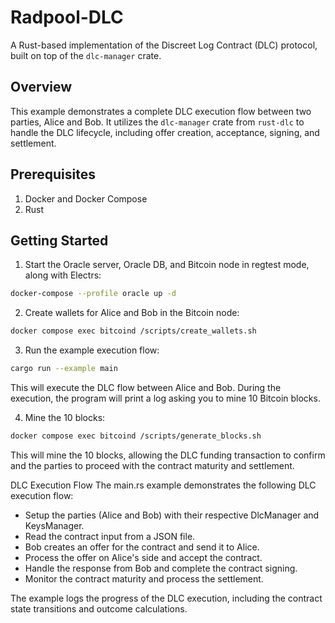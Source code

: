 # Radpool-DLC

A Rust-based implementation of the Discreet Log Contract (DLC) protocol, built on top of the `dlc-manager` crate.

## Overview

This example demonstrates a complete DLC execution flow between two parties, Alice and Bob. It utilizes the `dlc-manager` crate from `rust-dlc` to handle the DLC lifecycle, including offer creation, acceptance, signing, and settlement.

## Prerequisites

1. Docker and Docker Compose
2. Rust

## Getting Started

1. Start the Oracle server, Oracle DB, and Bitcoin node in regtest mode, along with Electrs:

```bash
docker-compose --profile oracle up -d
```

2. Create wallets for Alice and Bob in the Bitcoin node:

```bash
docker compose exec bitcoind /scripts/create_wallets.sh
```

3. Run the example execution flow:
```bash
cargo run --example main    
```

This will execute the DLC flow between Alice and Bob. During the execution, the program will print a log asking you to mine 10 Bitcoin blocks.

4. Mine the 10 blocks:
```bash
docker compose exec bitcoind /scripts/generate_blocks.sh
```

This will mine the 10 blocks, allowing the DLC funding transaction to confirm and the parties to proceed with the contract maturity and settlement.

DLC Execution Flow
The main.rs example demonstrates the following DLC execution flow:

- Setup the parties (Alice and Bob) with their respective DlcManager and KeysManager.
- Read the contract input from a JSON file.
- Bob creates an offer for the contract and send it to Alice.
- Process the offer on Alice's side and accept the contract.
- Handle the response from Bob and complete the contract signing.
- Monitor the contract maturity and process the settlement.

The example logs the progress of the DLC execution, including the contract state transitions and outcome calculations.
